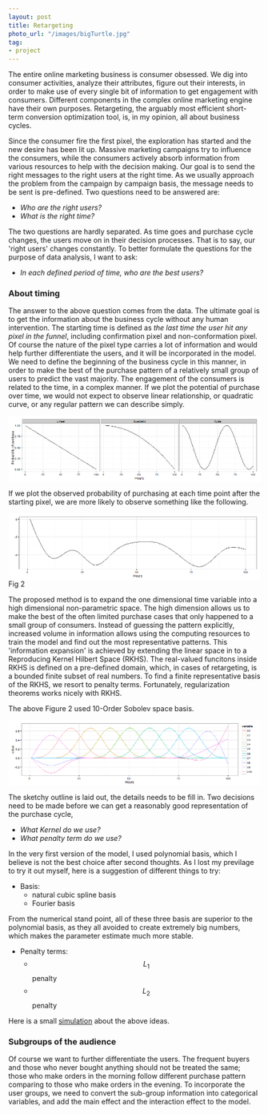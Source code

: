 ```yaml
---
layout: post
title: Retargeting
photo_url: "/images/bigTurtle.jpg"
tag:
- project
---
```



The entire online marketing business is consumer obsessed.  We dig into consumer activities, analyze their attributes, figure out their interests, in order to make use of every single bit of information to get engagement with consumers.  Different components in the complex online marketing engine have their own purposes.  Retargeting, the arguably most efficient short-term conversion optimization tool, is, in my opinion, all about business cycles. 

Since the consumer fire the first pixel, the exploration has started and the new desire has been lit up.  Massive marketing campaigns try to influence the consumers, while the consumers actively absorb information from various resources to help with the decision making.  Our goal is to send the right messages to the right users at the right time.  As we usually approach the problem from the campaign by campaign basis, the message needs to be sent is pre-defined.  Two questions need to be answered are:

- _Who are the right users?_
- _What is the right time?_

The two questions are hardly separated.  As time goes and purchase cycle changes, the users move on in their decision processes.  That is to say, our 'right users' changes constantly.  To better formulate the questions for the purpose of data analysis, I want to ask:

- _In each defined period of time, who are the best users?_

### About timing

The answer to the above question comes from the data.  The ultimate goal is to get the information about the business cycle without any human intervention.  The starting time is defined as _the last time the user hit any pixel in the funnel_, including confirmation pixel and non-conformation pixel.  Of course the nature of the pixel type carries a lot of information and would help further differentiate the users, and it will be incorporated in the model. We need to define the beginning of the business cycle in this manner, in order to make the best of the purchase pattern of a relatively small group of users to predict the vast majority.  The engagement of the consumers is related to the time, in a complex manner.  If we plot the potential of purchase over time, we would not expect to observe linear relationship, or quadratic curve, or any regular pattern we can describe simply.  

<IMG align="center" src="/images/Retargeting_default.png" />

If we plot the observed probability of purchasing at each time point after the starting pixel, we are more likely to observe something like the following. 

<IMG align="center" src="/images/Retargeting_predictT.png" />
<figcaption>Fig 2</figcaption>

The proposed method is to expand the one dimensional time variable into a high dimensional non-parametric space.  The high dimension allows us to make the best of the often limited purchase cases that only happened to a small group of consumers.  Instead of guessing the pattern explicitly, increased volume in information allows using the computing resources to train the model and find out the most representative patterns.  This 'information expansion' is achieved by extending the linear space in to a Reproducing Kernel Hilbert Space (RKHS).  The real-valued funcitons inside RKHS is defined on a pre-defined domain, which, in cases of retargeting, is a bounded finite subset of real numbers.  To find a finite representative basis of the RKHS, we resort to penalty terms.  Fortunately, regularization theorems works nicely with RKHS.

The above Figure 2 used 10-Order Sobolev space basis. 

<IMG align="center" src="/images/Retargeting_ns.png" />


The sketchy outline is laid out, the details needs to be fill in.  Two decisions need to be made before we can get a reasonably good representation of the purchase cycle, 

- _What Kernel do we use?_
- _What penalty term do we use?_

In the very first version of the model, I used polynomial basis, which I believe is not the best choice after second thoughts.  As I lost my previlage to try it out myself, here is a suggestion of different things to try:

- Basis:
	- natural cubic spline basis 
	- Fourier basis
	
From the numerical stand point, all of these three basis are superior to the polynomial basis, as they all avoided to create extremely big numbers, which makes the parameter estimate much more stable.  

- Penalty terms:
	- $$L_1$$ penalty
	- $$L_2$$ penalty
 
Here is a small [simulation](retargetingSim.py) about the above ideas. 

### Subgroups of the audience

Of course we want to further differentiate the users.  The frequent buyers and those who never bought anything should not be treated the same; those who make orders in the morning follow different purchase pattern comparing to those who make orders in the evening.  To incorporate the user groups, we need to convert the sub-group information into categorical variables, and add the main effect and the interaction effect to the model. 

 